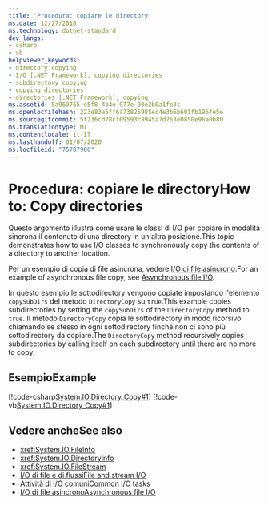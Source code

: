 ```yaml
---
title: 'Procedura: copiare le directory'
ms.date: 12/27/2018
ms.technology: dotnet-standard
dev_langs:
- csharp
- vb
helpviewer_keywords:
- directory copying
- I/O [.NET Framework], copying directories
- subdirectory copying
- copying directories
- directories [.NET Framework], copying
ms.assetid: 5a969765-e5f8-4b4e-977e-90e2b0a1fe3c
ms.openlocfilehash: 223e83a5ff6a73825985ec4e3b6b601fb196fe5e
ms.sourcegitcommit: 5f236cd78cf09593c8945a7d753e0850e96a0b80
ms.translationtype: MT
ms.contentlocale: it-IT
ms.lasthandoff: 01/07/2020
ms.locfileid: "75707900"
---
```

# <a name="how-to-copy-directories"></a><span data-ttu-id="42457-102">Procedura: copiare le directory</span><span class="sxs-lookup"><span data-stu-id="42457-102">How to: Copy directories</span></span>
<span data-ttu-id="42457-103">Questo argomento illustra come usare le classi di I/O per copiare in modalità sincrona il contenuto di una directory in un'altra posizione.</span><span class="sxs-lookup"><span data-stu-id="42457-103">This topic demonstrates how to use I/O classes to synchronously copy the contents of a directory to another location.</span></span> 

<span data-ttu-id="42457-104">Per un esempio di copia di file asincrona, vedere [I/O di file asincrono](../../../docs/standard/io/asynchronous-file-i-o.md).</span><span class="sxs-lookup"><span data-stu-id="42457-104">For an example of asynchronous file copy, see [Asynchronous file I/O](../../../docs/standard/io/asynchronous-file-i-o.md).</span></span> 

<span data-ttu-id="42457-105">In questo esempio le sottodirectory vengono copiate impostando l'elemento `copySubDirs` del metodo `DirectoryCopy` su `true`.</span><span class="sxs-lookup"><span data-stu-id="42457-105">This example copies subdirectories by setting the `copySubDirs` of the `DirectoryCopy` method to `true`.</span></span> <span data-ttu-id="42457-106">Il metodo `DirectoryCopy` copia le sottodirectory in modo ricorsivo chiamando se stesso in ogni sottodirectory finché non ci sono più sottodirectory da copiare.</span><span class="sxs-lookup"><span data-stu-id="42457-106">The `DirectoryCopy` method recursively copies subdirectories by calling itself on each subdirectory until there are no more to copy.</span></span>  
  
## <a name="example"></a><span data-ttu-id="42457-107">Esempio</span><span class="sxs-lookup"><span data-stu-id="42457-107">Example</span></span>  
 [!code-csharp[System.IO.Directory_Copy#1](../../../samples/snippets/csharp/VS_Snippets_CLR_System/system.IO.Directory_Copy/cs/program.cs#1)]
 [!code-vb[System.IO.Directory_Copy#1](../../../samples/snippets/visualbasic/VS_Snippets_CLR_System/system.IO.Directory_Copy/vb/Program.vb#1)]  
  
## <a name="see-also"></a><span data-ttu-id="42457-108">Vedere anche</span><span class="sxs-lookup"><span data-stu-id="42457-108">See also</span></span>

- <xref:System.IO.FileInfo>
- <xref:System.IO.DirectoryInfo>
- <xref:System.IO.FileStream>
- [<span data-ttu-id="42457-109">I/O di file e di flussi</span><span class="sxs-lookup"><span data-stu-id="42457-109">File and stream I/O</span></span>](../../../docs/standard/io/index.md)
- [<span data-ttu-id="42457-110">Attività di I/O comuni</span><span class="sxs-lookup"><span data-stu-id="42457-110">Common I/O tasks</span></span>](../../../docs/standard/io/common-i-o-tasks.md)
- [<span data-ttu-id="42457-111">I/O di file asincrono</span><span class="sxs-lookup"><span data-stu-id="42457-111">Asynchronous file I/O</span></span>](../../../docs/standard/io/asynchronous-file-i-o.md)
